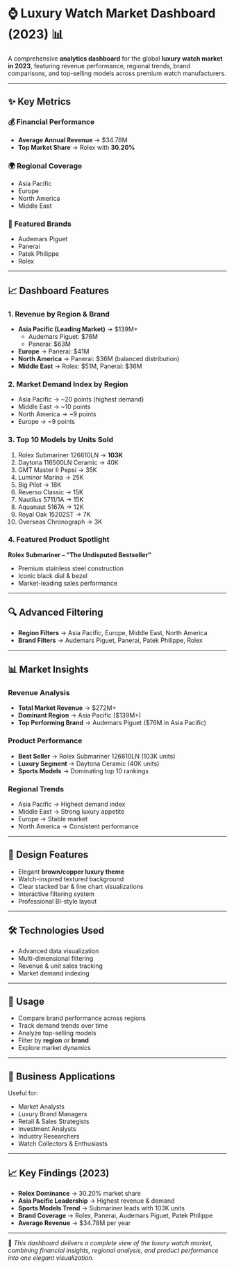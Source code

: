 # ⌚ Luxury Watch Market Dashboard (2023) 📊  

A comprehensive **analytics dashboard** for the global **luxury watch market in 2023**, featuring revenue performance, regional trends, brand comparisons, and top-selling models across premium watch manufacturers.  

---

## ✨ Key Metrics  

### 💰 Financial Performance  
- **Average Annual Revenue** → $34.78M  
- **Top Market Share** → Rolex with **30.20%**  

### 🌍 Regional Coverage  
- Asia Pacific  
- Europe  
- North America  
- Middle East  

### 🏢 Featured Brands  
- Audemars Piguet  
- Panerai  
- Patek Philippe  
- Rolex  

---

## 📈 Dashboard Features  

### 1. Revenue by Region & Brand  
- **Asia Pacific (Leading Market)** → $139M+  
  - Audemars Piguet: $76M  
  - Panerai: $63M  
- **Europe** → Panerai: $41M  
- **North America** → Panerai: $36M (balanced distribution)  
- **Middle East** → Rolex: $51M, Panerai: $36M  

### 2. Market Demand Index by Region  
- Asia Pacific → ~20 points (highest demand)  
- Middle East → ~10 points  
- North America → ~9 points  
- Europe → ~9 points  

### 3. Top 10 Models by Units Sold  
1. Rolex Submariner 126610LN → **103K**  
2. Daytona 116500LN Ceramic → 40K  
3. GMT Master II Pepsi → 35K  
4. Luminor Marina → 25K  
5. Big Pilot → 18K  
6. Reverso Classic → 15K  
7. Nautilus 5711/1A → 15K  
8. Aquanaut 5167A → 12K  
9. Royal Oak 15202ST → 7K  
10. Overseas Chronograph → 3K  

### 4. Featured Product Spotlight  
**Rolex Submariner – "The Undisputed Bestseller"**  
- Premium stainless steel construction  
- Iconic black dial & bezel  
- Market-leading sales performance  

---

## 🔍 Advanced Filtering  
- **Region Filters** → Asia Pacific, Europe, Middle East, North America  
- **Brand Filters** → Audemars Piguet, Panerai, Patek Philippe, Rolex  

---

## 📊 Market Insights  

### Revenue Analysis  
- **Total Market Revenue** → $272M+  
- **Dominant Region** → Asia Pacific ($139M+)  
- **Top Performing Brand** → Audemars Piguet ($76M in Asia Pacific)  

### Product Performance  
- **Best Seller** → Rolex Submariner 126610LN (103K units)  
- **Luxury Segment** → Daytona Ceramic (40K units)  
- **Sports Models** → Dominating top 10 rankings  

### Regional Trends  
- Asia Pacific → Highest demand index  
- Middle East → Strong luxury appetite  
- Europe → Stable market  
- North America → Consistent performance  

---

## 🎨 Design Features  
- Elegant **brown/copper luxury theme**  
- Watch-inspired textured background  
- Clear stacked bar & line chart visualizations  
- Interactive filtering system  
- Professional BI-style layout  

---

## 🛠️ Technologies Used  
- Advanced data visualization  
- Multi-dimensional filtering  
- Revenue & unit sales tracking  
- Market demand indexing  

---

## 📱 Usage  
- Compare brand performance across regions  
- Track demand trends over time  
- Analyze top-selling models  
- Filter by **region** or **brand**  
- Explore market dynamics  

---

## 💼 Business Applications  
Useful for:  
- Market Analysts  
- Luxury Brand Managers  
- Retail & Sales Strategists  
- Investment Analysts  
- Industry Researchers  
- Watch Collectors & Enthusiasts  

---

## 📈 Key Findings (2023)  
- **Rolex Dominance** → 30.20% market share  
- **Asia Pacific Leadership** → Highest revenue & demand  
- **Sports Models Trend** → Submariner leads with 103K units  
- **Brand Coverage** → Rolex, Panerai, Audemars Piguet, Patek Philippe  
- **Average Revenue** → $34.78M per year  

---

🌟 *This dashboard delivers a complete view of the luxury watch market, combining financial insights, regional analysis, and product performance into one elegant visualization.*  

